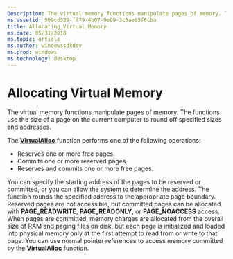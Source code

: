 ```yaml
---
Description: The virtual memory functions manipulate pages of memory. The functions use the size of a page on the current computer to round off specified sizes and addresses.
ms.assetid: 509cd529-ff79-4b07-9e09-3c5ae65f6cba
title: Allocating Virtual Memory
ms.date: 05/31/2018
ms.topic: article
ms.author: windowssdkdev
ms.prod: windows
ms.technology: desktop
---
```


# Allocating Virtual Memory

The virtual memory functions manipulate pages of memory. The functions use the size of a page on the current computer to round off specified sizes and addresses.

The [**VirtualAlloc**](virtualalloc.md) function performs one of the following operations:

-   Reserves one or more free pages.
-   Commits one or more reserved pages.
-   Reserves and commits one or more free pages.

You can specify the starting address of the pages to be reserved or committed, or you can allow the system to determine the address. The function rounds the specified address to the appropriate page boundary. Reserved pages are not accessible, but committed pages can be allocated with **PAGE\_READWRITE**, **PAGE\_READONLY**, or **PAGE\_NOACCESS** access. When pages are committed, memory charges are allocated from the overall size of RAM and paging files on disk, but each page is initialized and loaded into physical memory only at the first attempt to read from or write to that page. You can use normal pointer references to access memory committed by the [**VirtualAlloc**](virtualalloc.md) function.

 

 



